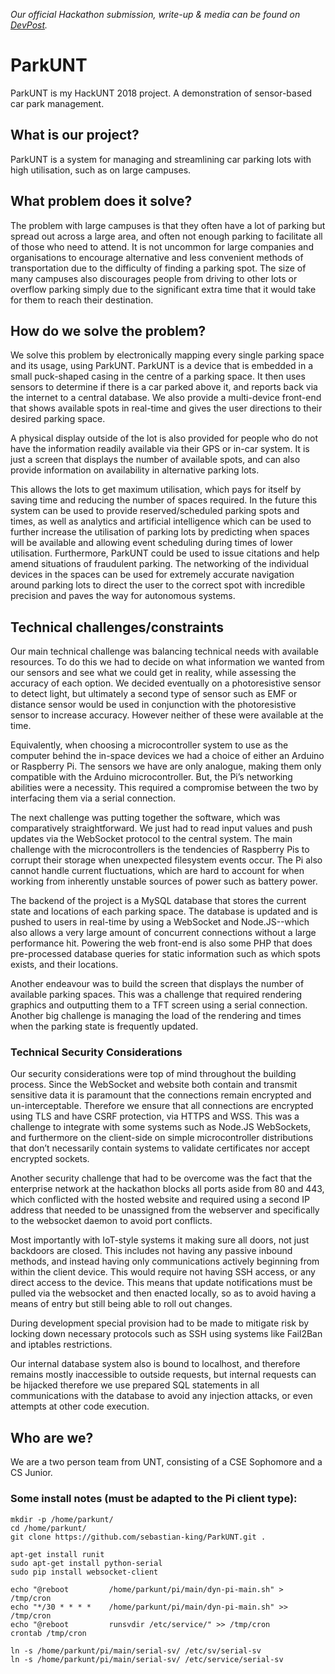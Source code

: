 *Our official Hackathon submission, write-up & media can be found on [DevPost](https://devpost.com/software/parkunt-yhm0ac).*

# ParkUNT
ParkUNT is my HackUNT 2018 project. A demonstration of sensor-based car park management.

## What is our project?
ParkUNT is a system for managing and streamlining car parking lots with high utilisation, such as on large campuses.

## What problem does it solve?
The problem with large campuses is that they often have a lot of parking but spread out across a large area, and often not enough parking to facilitate all of those who need to attend. It is not uncommon for large companies and organisations to encourage alternative and less convenient methods of transportation due to the difficulty of finding a parking spot. The size of many campuses also discourages people from driving to other lots or overflow parking simply due to the significant extra time that it would take for them to reach their destination.

## How do we solve the problem?
We solve this problem by electronically mapping every single parking space and its usage, using ParkUNT. ParkUNT is a device that is embedded in a small puck-shaped casing in the centre of a parking space. It then uses sensors to determine if there is a car parked above it, and reports back via the internet to a central database. We also provide a multi-device front-end that shows available spots in real-time and gives the user directions to their desired parking space.

A physical display outside of the lot is also provided for people who do not have the information readily available via their GPS or in-car system. It is just a screen that displays the number of available spots, and can also provide information on availability in alternative parking lots.

This allows the lots to get maximum utilisation, which pays for itself by saving time and reducing the number of spaces required. In the future this system can be used to provide reserved/scheduled parking spots and times, as well as analytics and artificial intelligence which can be used to further increase the utilisation of parking lots by predicting when spaces will be available and allowing event scheduling during times of lower utilisation. Furthermore, ParkUNT could be used to issue citations and help amend situations of fraudulent parking. The networking of the individual devices in the spaces can be used for extremely accurate navigation around parking lots to direct the user to the correct spot with incredible precision and paves the way for autonomous systems.

## Technical challenges/constraints
Our main technical challenge was balancing technical needs with available resources. To do this we had to decide on what information we wanted from our sensors and see what we could get in reality, while assessing the accuracy of each option. We decided eventually on a photoresistive sensor to detect light, but ultimately a second type of sensor such as EMF or distance sensor would be used in conjunction with the photoresistive sensor to increase accuracy. However neither of these were available at the time.

Equivalently, when choosing a microcontroller system to use as the computer behind the in-space devices we had a choice of either an Arduino or Raspberry Pi. The sensors we have are only analogue, making them only compatible with the Arduino microcontroller. But, the Pi’s networking abilities were a necessity. This required a compromise between the two by interfacing them via a serial connection.

The next challenge was putting together the software, which was comparatively straightforward. We just had to read input values and push updates via the WebSocket protocol to the central system. The main challenge with the microcontrollers is the tendencies of Raspberry Pis to corrupt their storage when unexpected filesystem events occur. The Pi also cannot handle current fluctuations, which are hard to account for when working from inherently unstable sources of power such as battery power.

The backend of the project is a MySQL database that stores the current state and locations of each parking space. The database is updated and is pushed to users in real-time by using a WebSocket and Node.JS--which also allows a very large amount of concurrent connections without a large performance hit. Powering the web front-end is also some PHP that does pre-processed database queries  for static information such as which spots exists, and their locations.

Another endeavour was to build the screen that displays the number of available parking spaces. This was a challenge that required rendering graphics and outputting them to a TFT screen using a serial connection. Another big challenge is managing the load of the rendering and times when the parking state is frequently updated.

### Technical Security Considerations
Our security considerations were top of mind throughout the building process. Since the WebSocket and website both contain and transmit sensitive data it is paramount that the connections remain encrypted and un-interceptable. Therefore we ensure that all connections are encrypted using TLS and have CSRF protection, via HTTPS and WSS. This was a challenge to integrate with some systems such as Node.JS WebSockets, and furthermore on the client-side on simple microcontroller distributions that don’t necessarily contain systems to validate certificates nor accept encrypted sockets.

Another security challenge that had to be overcome was the fact that the enterprise network at the hackathon blocks all ports aside from 80 and 443, which conflicted with the hosted website and required using a second IP address that needed to be unassigned from the webserver and specifically to the websocket daemon to avoid port conflicts.

Most importantly with IoT-style systems it making sure all doors, not just backdoors are closed. This includes not having any passive inbound methods, and instead having only communications actively beginning from within the client device. This would require not having SSH access, or any direct access to the device. This means that update notifications must be pulled via the websocket and then enacted locally, so as to avoid having a means of entry but still being able to roll out changes.

During development special provision had to be made to mitigate risk by locking down necessary protocols such as SSH using systems like Fail2Ban and iptables restrictions.

Our internal database system also is bound to localhost, and therefore remains mostly inaccessible to outside requests, but internal requests can be hijacked therefore we use prepared SQL statements in all communications with the database to avoid any injection attacks, or even attempts at other code execution.

## Who are we?
We are a two person team from UNT, consisting of a CSE Sophomore and a CS Junior.



### Some install notes (must be adapted to the Pi client type):

```
mkdir -p /home/parkunt/
cd /home/parkunt/
git clone https://github.com/sebastian-king/ParkUNT.git .
```

```
apt-get install runit
sudo apt-get install python-serial
sudo pip install websocket-client
```

```
echo "@reboot         /home/parkunt/pi/main/dyn-pi-main.sh" > /tmp/cron
echo "*/30 * * * *    /home/parkunt/pi/main/dyn-pi-main.sh" >> /tmp/cron
echo "@reboot         runsvdir /etc/service/" >> /tmp/cron
crontab /tmp/cron
```

```
ln -s /home/parkunt/pi/main/serial-sv/ /etc/sv/serial-sv
ln -s /home/parkunt/pi/main/serial-sv/ /etc/service/serial-sv
```
